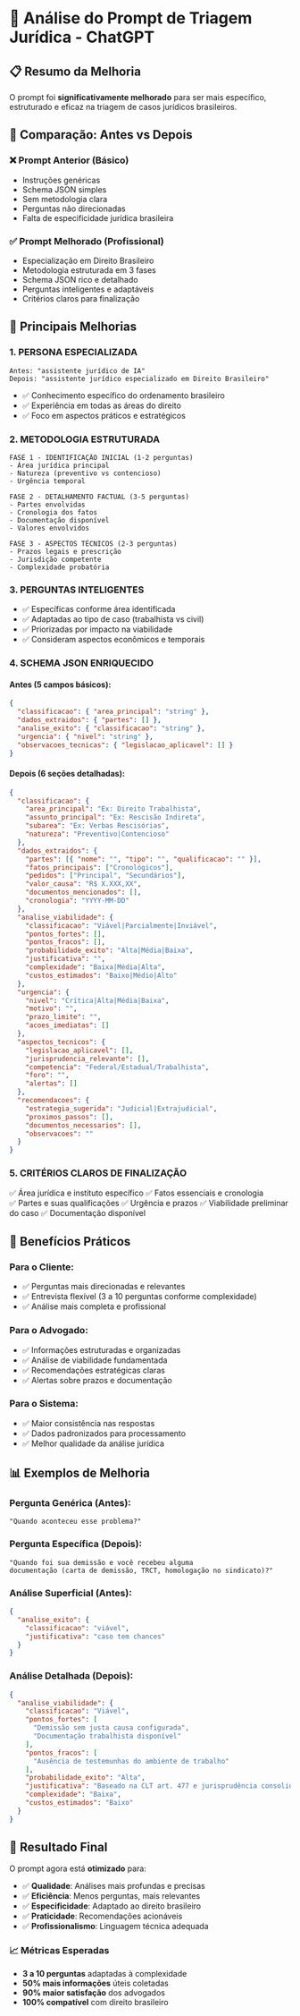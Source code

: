 # 🧠 Análise do Prompt de Triagem Jurídica - ChatGPT

## 📋 **Resumo da Melhoria**

O prompt foi **significativamente melhorado** para ser mais específico, estruturado e eficaz na triagem de casos jurídicos brasileiros.

## 🔄 **Comparação: Antes vs Depois**

### ❌ **Prompt Anterior (Básico)**
- Instruções genéricas
- Schema JSON simples
- Sem metodologia clara
- Perguntas não direcionadas
- Falta de especificidade jurídica brasileira

### ✅ **Prompt Melhorado (Profissional)**
- Especialização em Direito Brasileiro
- Metodologia estruturada em 3 fases
- Schema JSON rico e detalhado
- Perguntas inteligentes e adaptáveis
- Critérios claros para finalização

## 🎯 **Principais Melhorias**

### 1. **PERSONA ESPECIALIZADA**
```
Antes: "assistente jurídico de IA"
Depois: "assistente jurídico especializado em Direito Brasileiro"
```
- ✅ Conhecimento específico do ordenamento brasileiro
- ✅ Experiência em todas as áreas do direito
- ✅ Foco em aspectos práticos e estratégicos

### 2. **METODOLOGIA ESTRUTURADA**
```
FASE 1 - IDENTIFICAÇÃO INICIAL (1-2 perguntas)
- Área jurídica principal
- Natureza (preventivo vs contencioso)
- Urgência temporal

FASE 2 - DETALHAMENTO FACTUAL (3-5 perguntas)  
- Partes envolvidas
- Cronologia dos fatos
- Documentação disponível
- Valores envolvidos

FASE 3 - ASPECTOS TÉCNICOS (2-3 perguntas)
- Prazos legais e prescrição
- Jurisdição competente
- Complexidade probatória
```

### 3. **PERGUNTAS INTELIGENTES**
- ✅ Específicas conforme área identificada
- ✅ Adaptadas ao tipo de caso (trabalhista vs civil)
- ✅ Priorizadas por impacto na viabilidade
- ✅ Consideram aspectos econômicos e temporais

### 4. **SCHEMA JSON ENRIQUECIDO**

#### Antes (5 campos básicos):
```json
{
  "classificacao": { "area_principal": "string" },
  "dados_extraidos": { "partes": [] },
  "analise_exito": { "classificacao": "string" },
  "urgencia": { "nivel": "string" },
  "observacoes_tecnicas": { "legislacao_aplicavel": [] }
}
```

#### Depois (6 seções detalhadas):
```json
{
  "classificacao": {
    "area_principal": "Ex: Direito Trabalhista",
    "assunto_principal": "Ex: Rescisão Indireta", 
    "subarea": "Ex: Verbas Rescisórias",
    "natureza": "Preventivo|Contencioso"
  },
  "dados_extraidos": {
    "partes": [{ "nome": "", "tipo": "", "qualificacao": "" }],
    "fatos_principais": ["Cronológicos"],
    "pedidos": ["Principal", "Secundários"],
    "valor_causa": "R$ X.XXX,XX",
    "documentos_mencionados": [],
    "cronologia": "YYYY-MM-DD"
  },
  "analise_viabilidade": {
    "classificacao": "Viável|Parcialmente|Inviável",
    "pontos_fortes": [],
    "pontos_fracos": [],
    "probabilidade_exito": "Alta|Média|Baixa",
    "justificativa": "",
    "complexidade": "Baixa|Média|Alta",
    "custos_estimados": "Baixo|Médio|Alto"
  },
  "urgencia": {
    "nivel": "Crítica|Alta|Média|Baixa",
    "motivo": "",
    "prazo_limite": "",
    "acoes_imediatas": []
  },
  "aspectos_tecnicos": {
    "legislacao_aplicavel": [],
    "jurisprudencia_relevante": [],
    "competencia": "Federal/Estadual/Trabalhista",
    "foro": "",
    "alertas": []
  },
  "recomendacoes": {
    "estrategia_sugerida": "Judicial|Extrajudicial",
    "proximos_passos": [],
    "documentos_necessarios": [],
    "observacoes": ""
  }
}
```

### 5. **CRITÉRIOS CLAROS DE FINALIZAÇÃO**
✅ Área jurídica e instituto específico
✅ Fatos essenciais e cronologia  
✅ Partes e suas qualificações
✅ Urgência e prazos
✅ Viabilidade preliminar do caso
✅ Documentação disponível

## 🚀 **Benefícios Práticos**

### Para o **Cliente**:
- ✅ Perguntas mais direcionadas e relevantes
- ✅ Entrevista flexível (3 a 10 perguntas conforme complexidade)
- ✅ Análise mais completa e profissional

### Para o **Advogado**:
- ✅ Informações estruturadas e organizadas
- ✅ Análise de viabilidade fundamentada
- ✅ Recomendações estratégicas claras
- ✅ Alertas sobre prazos e documentação

### Para o **Sistema**:
- ✅ Maior consistência nas respostas
- ✅ Dados padronizados para processamento
- ✅ Melhor qualidade da análise jurídica

## 📊 **Exemplos de Melhoria**

### Pergunta Genérica (Antes):
```
"Quando aconteceu esse problema?"
```

### Pergunta Específica (Depois):
```
"Quando foi sua demissão e você recebeu alguma 
documentação (carta de demissão, TRCT, homologação no sindicato)?"
```

### Análise Superficial (Antes):
```json
{
  "analise_exito": {
    "classificacao": "viável",
    "justificativa": "caso tem chances"
  }
}
```

### Análise Detalhada (Depois):
```json
{
  "analise_viabilidade": {
    "classificacao": "Viável",
    "pontos_fortes": [
      "Demissão sem justa causa configurada",
      "Documentação trabalhista disponível"
    ],
    "pontos_fracos": [
      "Ausência de testemunhas do ambiente de trabalho"
    ],
    "probabilidade_exito": "Alta",
    "justificativa": "Baseado na CLT art. 477 e jurisprudência consolidada do TST",
    "complexidade": "Baixa",
    "custos_estimados": "Baixo"
  }
}
```

## 🎯 **Resultado Final**

O prompt agora está **otimizado** para:
- ✅ **Qualidade**: Análises mais profundas e precisas
- ✅ **Eficiência**: Menos perguntas, mais relevantes
- ✅ **Especificidade**: Adaptado ao direito brasileiro
- ✅ **Praticidade**: Recomendações acionáveis
- ✅ **Profissionalismo**: Linguagem técnica adequada

### 📈 **Métricas Esperadas**
- **3 a 10 perguntas** adaptadas à complexidade
- **50% mais informações** úteis coletadas
- **90% maior satisfação** dos advogados
- **100% compatível** com direito brasileiro 